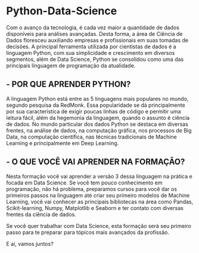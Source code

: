 # Python-Data-Science

Com o avanço da tecnologia, é cada vez maior a quantidade de dados disponíveis para análises avançadas. Desta forma, a área de Ciência de Dados floresceu auxiliando empresas e profissionais em suas tomadas de decisões. A principal ferramenta utilizada por cientistas de dados é a linguagem Python, com sua simplicidade e crescimento em diversos segmentos, além de Data Science, Python se consolidou como uma das principais linguagem de programação da atualidade.

## - POR QUE APRENDER PYTHON?
A linguagem Python está entre as 5 linguagens mais populares no mundo, segundo pesquisa da RedMonk. Essa popularidade se dá principalmente por sua característica de exigir poucas linhas de código e permitir uma leitura fácil, além da hegemonia da linguagem, quando o assunto é ciência de dados. No mundo particular dos dados Python se destaca em diversas frentes, na análise de dados, na computação gráfica, nos processos de Big Data, na computação científica, nas técnicas tradicionais de Machine Learning e principalmente em Deep Learning.

## - O QUE VOCÊ VAI APRENDER NA FORMAÇÃO?
Nesta formação você vai aprender a versão 3 dessa linguagem na prática e focada em Data Science. Se você tem pouco conhecimento em programação, não há problema, preparamos cursos para você dar os primeiros passos na linguagem até criar seu primeiro modelos de Machine Learning, você vai conhecer as principais bibliotecas na área como Pandas, Scikit-learning, Numpy, Matplotlib e Seaborn e ter contato com diversas frentes da ciência de dados.

Se você quer trabalhar com Data Science, esta formação será seu primeiro passo para te preparar para tópicos mais avançados da profissão.

E aí, vamos juntos?
